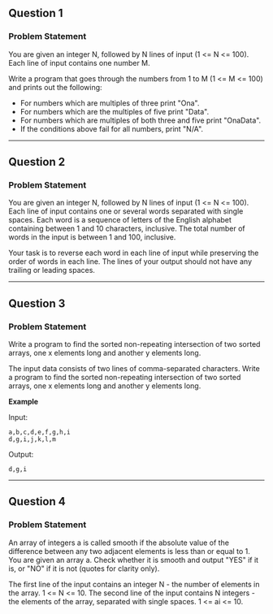 ## Question 1

### Problem Statement

You are given an integer N, followed by N lines of input (1 <= N <= 100). Each line of input contains one number M.

Write a program that goes through the numbers from 1 to M (1 <= M <= 100) and prints out the following:

- For numbers which are multiples of three print "Ona".
- For numbers which are the multiples of five print "Data".
- For numbers which are multiples of both three and five print "OnaData".
- If the conditions above fail for all numbers, print "N/A".

---

## Question 2

### Problem Statement

You are given an integer N, followed by N lines of input (1 <= N <= 100). Each line of input contains one or several words separated with single spaces. Each word is a sequence of letters of the English alphabet containing between 1 and 10 characters, inclusive. The total number of words in the input is between 1 and 100, inclusive.

Your task is to reverse each word in each line of input while preserving the order of words in each line. The lines of your output should not have any trailing or leading spaces.

---

## Question 3

### Problem Statement

Write a program to find the sorted non-repeating intersection of two sorted arrays, one x elements long and another y elements long.

The input data consists of two lines of comma-separated characters.
Write a program to find the sorted non-repeating intersection of two sorted arrays, one x elements long and another y elements long.

**Example**

Input:

```
a,b,c,d,e,f,g,h,i
d,g,i,j,k,l,m
```

Output:

```
d,g,i
```

---

## Question 4

### Problem Statement

An array of integers a is called smooth if the absolute value of the difference between any two adjacent elements is less than or equal to 1. You are given an array a. Check whether it is smooth and output "YES" if it is, or "NO" if it is not (quotes for clarity only).

The first line of the input contains an integer N - the number of elements in the array. 1 <= N <= 10.
The second line of the input contains N integers - the elements of the array, separated with single spaces. 1 <= ai <= 10.

<!-- ## Videos -->

<!-- ### Question 1 -->
<!-- ![Question 01](https://github.com/ErikNgigi/Ona-Kenya-Interview-Questions/assets/50109792/8a40c845-03b6-45b9-a7ea-00b187e73f34) -->
<!---->
<!-- ### Question 2 -->
<!-- ![Question 02](https://github.com/ErikNgigi/Ona-Kenya-Interview-Questions/assets/50109792/604b2aee-3954-48f4-a50e-d5da66f194af) -->
<!---->
<!-- ### Question 3 -->
<!-- ![Question 03](https://github.com/ErikNgigi/Ona-Kenya-Interview-Questions/assets/50109792/45aa296c-e61e-48ad-aa4e-9457c95e57cb) -->
<!---->
<!-- ### Question 4 -->
<!-- ![Question 04](https://github.com/ErikNgigi/Ona-Kenya-Interview-Questions/assets/50109792/96b6683b-8d9b-4c6d-b4a6-16ee8eab38d3) -->
